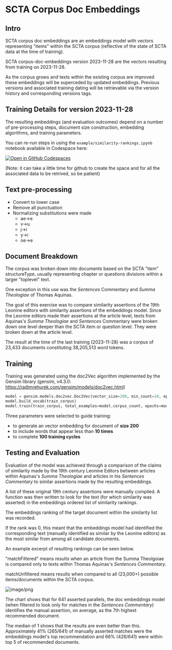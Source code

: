 # SCTA Corpus Doc Embeddings 

## Intro

SCTA corpus doc embeddings are an embeddings model with vectors representing "items" within the SCTA corpus (reflective of the state of SCTA data at the time of training).

SCTA corpus-doc-embeddings version 2023-11-28 are the vectors resulting from training on 2023-11-28. 

As the corpus grows and texts within the existing corpus are improved these embeddings will be superceded by updated embeddings. Previous versions and associated training dating will be retrievable via the version history and corresponding versions tags.


## Training Details for version 2023-11-28

The resulting embeddings (and evaluation outcomes) depend on a number of pre-processing steps, document size construction, embedding algorithms, and training parameters.

You can re-run steps in using the `example/similarity-rankings.ipynb` notebook available in Codespace here: 

[![Open in GitHub Codespaces](https://github.com/codespaces/badge.svg)](https://github.com/codespaces/new?hide_repo_select=true&ref=main&repo=780538229)

(Note: it can take a little time for github to create the space and for all the associated data to be retrived, so be patient)


## Text pre-processing

* Convert to lower case
* Remove all punctuation
* Normalizing substitutions were made
  * ae->e
  * v->u
  * j->i
  * y->i
  * oe->e
 
## Document Breakdown

The corpus was broken down into documents based on the SCTA "item" structureType, usually representing chapter or questions divisions within a larger "toplevel" text.

One exception in this use was the *Sentences* Commentary and *Summa Theologiae* of Thomas Aquinas. 

The goal of this exercise was to compare similarity assertions of the 19th Leonine editors with similarity assertions of the embeddings model. Since the Leonine editors made their assertions at the article level, texts from Aquinas's *Summa Theologiae* and *Sentences* Commentary were broken down one level deeper than the SCTA item or question level. They were broken down at the article level.

The result at the time of the last training (2023-11-28) was a corpus of 23,433 documents constituting 38,205,513 word tokens.

## Training

Training was generated using the doc2Vec algorithm implemented by the Gensim library (gensim, v4.3.0: https://radimrehurek.com/gensim/models/doc2vec.html)

```python
model = gensim.models.doc2vec.Doc2Vec(vector_size=200, min_count=10, epochs=100)
model.build_vocab(train_corpus)
model.train(train_corpus, total_examples=model.corpus_count, epochs=model.epochs)
```

Three parameters were selected to guide training:

* to generate an vector embedding for document of **size 200**
* to include words that appear less than **10 times**
* to complete **100 training cycles**


## Testing and Evaluation

Evaluation of the model was achieved through a comparison of the claims of similarity made by the 19th century Leonine Editors between articles within Aquinas's *Summa Theologiae* and articles in his *Sentences Commentary* to similar assertions made by the resulting embeddings. 

A list of these original 19th century assertions were manually compiled. A function was then written to look for the text (for which similarity was asserted) in the embeddings ordered list of similarity rankings. 

The embeddings ranking of the target document within the similarity list was recorded. 

If the rank was 0, this meant that the embeddings model had identified the corresponding text (manually identified as similar by the Leonine editors) as the most similar from among all candidate documents.

An example excerpt of resulting rankings can be seen below. 

"matchFiltered" means results when an article from the Summa Theolgoiae is compared only to texts within Thomas Aquinas's *Sentences Commentary*. 

matchUnfiltered means results when compared to all (23,000+) possible items/documents within the SCTA corpus.

![image/png](https://cdn-uploads.huggingface.co/production/uploads/6560a782a72f05d2ea5e0336/6P-PC6R9YIfYflyYUplNU.png)

The chart shows that for 641 asserted parallels, the doc embeddings model (when filtered to look only for matches in the *Sentences Commentary*) identifies the manual assertion, on average, as the 7th highest recommended document. 

The median of 1 shows that the results are even better than this. Approximately 41% (265/641) of manually asserted matches were the embeddings model's top recommendation and 66% (426/641) were within top 5 of recommended documents.


